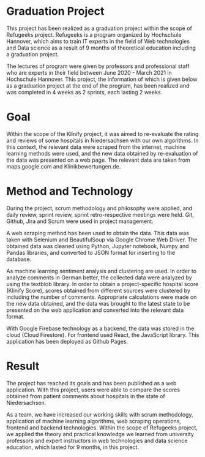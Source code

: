 # Graduation Project

This project has been realized as a graduation project within the scope of Refugeeks project. Refugeeks is a program organized by Hochschule Hannover, which aims to train IT experts in the field of Web technologies and Data science as a result of 9 months of theoretical education including a graduation project.

The lectures of program were given by professors and professional staff who are experts in their field between June 2020 - March 2021 in Hochschule Hannover. This project, the information of which is given below as a graduation project at the end of the program, has been realized and was completed in 4 weeks as 2 sprints, each lasting 2 weeks.

# Goal

Within the scope of the Klinify project, it was aimed to re-evaluate the rating and reviews of some hospitals in Niedersachsen with our own algorithms. In this context, the relevant data were scraped from the internet, machine learning methods were used, and the new data obtained by re-evaluation of the data was presented on a web page. The relevant data are taken from maps.google.com and Klinikbewertungen.de.

# Method and Technology

During the project, scrum methodology and philosophy were applied, and daily review, sprint review, sprint retro-respective meetings were held. Git, Github, Jira and Scrum were used in project management.

A web scraping method has been used to obtain the data. This data was taken with Selenium and BeautifulSoup via Google Chrome Web Driver. The obtained data was cleaned using Python, Jupyter notebook, Numpy and Pandas libraries, and converted to JSON format for inserting to the database.

As machine learning sentiment analysis and clustering are used. In order to analyze comments in German better, the collected data were analyzed by using the textblob library. In order to obtain a project-specific hospital score (Klinify Score), scores obtained from different sources were clustered by including the number of comments. Appropriate calculations were made on the new data obtained, and the data was brought to the latest state to be presented on the web application and converted into the relevant data format.

With Google Firebase technology as a backend, the data was stored in the cloud (Cloud Firestore). For frontend used React, the JavaScript library. This application has been deployed as Github Pages.

# Result

The project has reached its goals and has been published as a web application. With this project, users were able to compare the scores obtained from patient comments about hospitals in the state of Niedersachsen.

As a team, we have increased our working skills with scrum methodology, application of machine learning algorithms, web scraping operations, frontend and backend technologies. Within the scope of Refugeeks project, we applied the theory and practical knowledge we learned from university professors and expert instructors in web technologies and data science education, which lasted for 9 months, in this project.
